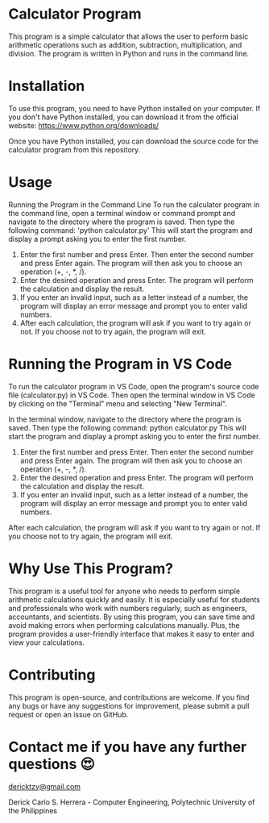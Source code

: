 # Calculator Program
This program is a simple calculator that allows the user to perform basic arithmetic operations such as addition, subtraction, multiplication, and division. The program is written in Python and runs in the command line.

# Installation
To use this program, you need to have Python installed on your computer. If you don't have Python installed, you can download it from the official website: https://www.python.org/downloads/

Once you have Python installed, you can download the source code for the calculator program from this repository.

# Usage
Running the Program in the Command Line
To run the calculator program in the command line, open a terminal window or command prompt and navigate to the directory where the program is saved. Then type the following command:
'python calculator.py'
This will start the program and display a prompt asking you to enter the first number.
1. Enter the first number and press Enter. Then enter the second number and press Enter again. The program will then ask you to choose an operation (+, -, *, /).
2. Enter the desired operation and press Enter. The program will perform the calculation and display the result.
3. If you enter an invalid input, such as a letter instead of a number, the program will display an error message and prompt you to enter valid numbers.
4. After each calculation, the program will ask if you want to try again or not. If you choose not to try again, the program will exit.

# Running the Program in VS Code
To run the calculator program in VS Code, open the program's source code file (calculator.py) in VS Code. Then open the terminal window in VS Code by clicking on the "Terminal" menu and selecting "New Terminal".

In the terminal window, navigate to the directory where the program is saved. Then type the following command:
python calculator.py
This will start the program and display a prompt asking you to enter the first number.

1. Enter the first number and press Enter. Then enter the second number and press Enter again. The program will then ask you to choose an operation (+, -, *, /).
2. Enter the desired operation and press Enter. The program will perform the calculation and display the result.
3. If you enter an invalid input, such as a letter instead of a number, the program will display an error message and prompt you to enter valid numbers.

After each calculation, the program will ask if you want to try again or not. If you choose not to try again, the program will exit.

# Why Use This Program?
This program is a useful tool for anyone who needs to perform simple arithmetic calculations quickly and easily. It is especially useful for students and professionals who work with numbers regularly, such as engineers, accountants, and scientists.
By using this program, you can save time and avoid making errors when performing calculations manually. Plus, the program provides a user-friendly interface that makes it easy to enter and view your calculations.

# Contributing
This program is open-source, and contributions are welcome. If you find any bugs or have any suggestions for improvement, please submit a pull request or open an issue on GitHub.

# Contact me if you have any further questions 😍
dericktzy@gmail.com

Derick Carlo S. Herrera - Computer Engineering, Polytechnic University of the Philippines
